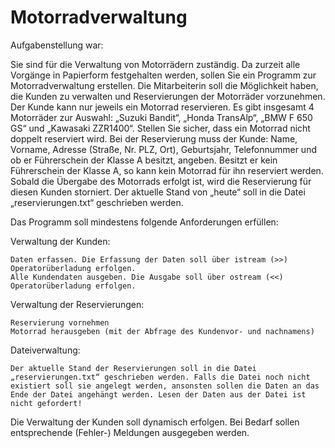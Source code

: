 # Motorradverwaltung

Aufgabenstellung war:

Sie sind für die Verwaltung von Motorrädern zuständig. Da zurzeit alle Vorgänge in Papierform festgehalten werden, 
sollen Sie ein Programm zur Motorradverwaltung erstellen.
Die Mitarbeiterin soll die Möglichkeit haben, die Kunden zu verwalten und Reservierungen der Motorräder vorzunehmen. 
Der Kunde kann nur jeweils ein Motorrad reservieren. Es gibt insgesamt 4 Motorräder zur Auswahl: „Suzuki Bandit“, 
„Honda TransAlp“, „BMW F 650 GS“ und „Kawasaki ZZR1400“. Stellen Sie sicher, dass ein Motorrad nicht doppelt reserviert wird. 
Bei der Reservierung muss der Kunde: Name, Vorname, Adresse (Straße, Nr. PLZ, Ort), Geburtsjahr, Telefonnummer und ob er 
Führerschein der Klasse A besitzt, angeben. Besitzt er kein Führerschein der Klasse A, so kann kein Motorrad für ihn reserviert 
werden. Sobald die Übergabe des Motorrads erfolgt ist, wird die Reservierung für diesen Kunden storniert. Der aktuelle Stand von
„heute“ soll in die Datei „reservierungen.txt“ geschrieben werden.

Das Programm soll mindestens folgende Anforderungen erfüllen:

Verwaltung der Kunden:

    Daten erfassen. Die Erfassung der Daten soll über istream (>>) Operatorüberladung erfolgen.
    Alle Kundendaten ausgeben. Die Ausgabe soll über ostream (<<) Operatorüberladung erfolgen.


Verwaltung der Reservierungen:

    Reservierung vornehmen
    Motorrad herausgeben (mit der Abfrage des Kundenvor- und nachnamens)


Dateiverwaltung:

    Der aktuelle Stand der Reservierungen soll in die Datei „reservierungen.txt“ geschrieben werden. Falls die Datei noch nicht existiert soll sie angelegt werden, ansonsten sollen die Daten an das Ende der Datei angehängt werden. Lesen der Daten aus der Datei ist nicht gefordert!

 
Die Verwaltung der Kunden soll dynamisch erfolgen. Bei Bedarf sollen entsprechende (Fehler-) Meldungen ausgegeben werden. 

 

